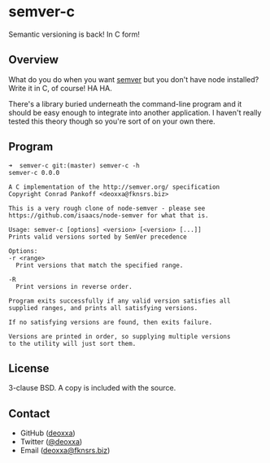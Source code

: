 semver-c
========

Semantic versioning is back! In C form!

Overview
--------

What do you do when you want [semver](https://github.com/isaacs/node-semver) but
you don't have node installed? Write it in C, of course! HA HA.

There's a library buried underneath the command-line program and it should be
easy enough to integrate into another application. I haven't really tested this
theory though so you're sort of on your own there.

Program
-------

```
➜  semver-c git:(master) semver-c -h
semver-c 0.0.0

A C implementation of the http://semver.org/ specification
Copyright Conrad Pankoff <deoxxa@fknsrs.biz>

This is a very rough clone of node-semver - please see
https://github.com/isaacs/node-semver for what that is.

Usage: semver-c [options] <version> [<version> [...]]
Prints valid versions sorted by SemVer precedence

Options:
-r <range>
  Print versions that match the specified range.

-R
  Print versions in reverse order.

Program exits successfully if any valid version satisfies all
supplied ranges, and prints all satisfying versions.

If no satisfying versions are found, then exits failure.

Versions are printed in order, so supplying multiple versions
to the utility will just sort them.
```

License
-------

3-clause BSD. A copy is included with the source.

Contact
-------

* GitHub ([deoxxa](http://github.com/deoxxa))
* Twitter ([@deoxxa](http://twitter.com/deoxxa))
* Email ([deoxxa@fknsrs.biz](mailto:deoxxa@fknsrs.biz))
